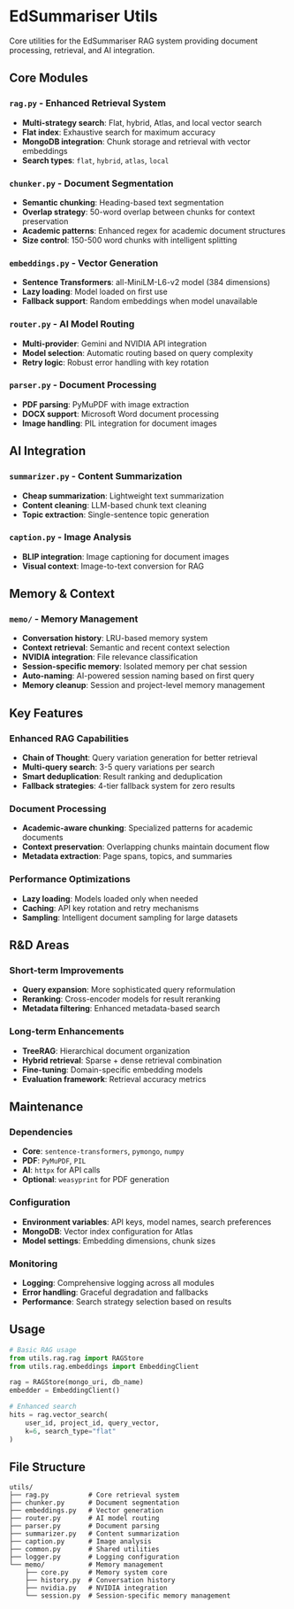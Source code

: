 # EdSummariser Utils

Core utilities for the EdSummariser RAG system providing document processing, retrieval, and AI integration.

## Core Modules

### `rag.py` - Enhanced Retrieval System
- **Multi-strategy search**: Flat, hybrid, Atlas, and local vector search
- **Flat index**: Exhaustive search for maximum accuracy
- **MongoDB integration**: Chunk storage and retrieval with vector embeddings
- **Search types**: `flat`, `hybrid`, `atlas`, `local`

### `chunker.py` - Document Segmentation
- **Semantic chunking**: Heading-based text segmentation
- **Overlap strategy**: 50-word overlap between chunks for context preservation
- **Academic patterns**: Enhanced regex for academic document structures
- **Size control**: 150-500 word chunks with intelligent splitting

### `embeddings.py` - Vector Generation
- **Sentence Transformers**: all-MiniLM-L6-v2 model (384 dimensions)
- **Lazy loading**: Model loaded on first use
- **Fallback support**: Random embeddings when model unavailable

### `router.py` - AI Model Routing
- **Multi-provider**: Gemini and NVIDIA API integration
- **Model selection**: Automatic routing based on query complexity
- **Retry logic**: Robust error handling with key rotation

### `parser.py` - Document Processing
- **PDF parsing**: PyMuPDF with image extraction
- **DOCX support**: Microsoft Word document processing
- **Image handling**: PIL integration for document images

## AI Integration

### `summarizer.py` - Content Summarization
- **Cheap summarization**: Lightweight text summarization
- **Content cleaning**: LLM-based chunk text cleaning
- **Topic extraction**: Single-sentence topic generation

### `caption.py` - Image Analysis
- **BLIP integration**: Image captioning for document images
- **Visual context**: Image-to-text conversion for RAG

## Memory & Context

### `memo/` - Memory Management
- **Conversation history**: LRU-based memory system
- **Context retrieval**: Semantic and recent context selection
- **NVIDIA integration**: File relevance classification
- **Session-specific memory**: Isolated memory per chat session
- **Auto-naming**: AI-powered session naming based on first query
- **Memory cleanup**: Session and project-level memory management

## Key Features

### Enhanced RAG Capabilities
- **Chain of Thought**: Query variation generation for better retrieval
- **Multi-query search**: 3-5 query variations per search
- **Smart deduplication**: Result ranking and deduplication
- **Fallback strategies**: 4-tier fallback system for zero results

### Document Processing
- **Academic-aware chunking**: Specialized patterns for academic documents
- **Context preservation**: Overlapping chunks maintain document flow
- **Metadata extraction**: Page spans, topics, and summaries

### Performance Optimizations
- **Lazy loading**: Models loaded only when needed
- **Caching**: API key rotation and retry mechanisms
- **Sampling**: Intelligent document sampling for large datasets

## R&D Areas

### Short-term Improvements
- **Query expansion**: More sophisticated query reformulation
- **Reranking**: Cross-encoder models for result reranking
- **Metadata filtering**: Enhanced metadata-based search

### Long-term Enhancements
- **TreeRAG**: Hierarchical document organization
- **Hybrid retrieval**: Sparse + dense retrieval combination
- **Fine-tuning**: Domain-specific embedding models
- **Evaluation framework**: Retrieval accuracy metrics

## Maintenance

### Dependencies
- **Core**: `sentence-transformers`, `pymongo`, `numpy`
- **PDF**: `PyMuPDF`, `PIL`
- **AI**: `httpx` for API calls
- **Optional**: `weasyprint` for PDF generation

### Configuration
- **Environment variables**: API keys, model names, search preferences
- **MongoDB**: Vector index configuration for Atlas
- **Model settings**: Embedding dimensions, chunk sizes

### Monitoring
- **Logging**: Comprehensive logging across all modules
- **Error handling**: Graceful degradation and fallbacks
- **Performance**: Search strategy selection based on results

## Usage

```python
# Basic RAG usage
from utils.rag.rag import RAGStore
from utils.rag.embeddings import EmbeddingClient

rag = RAGStore(mongo_uri, db_name)
embedder = EmbeddingClient()

# Enhanced search
hits = rag.vector_search(
    user_id, project_id, query_vector, 
    k=6, search_type="flat"
)
```

## File Structure
```
utils/
├── rag.py          # Core retrieval system
├── chunker.py      # Document segmentation
├── embeddings.py   # Vector generation
├── router.py       # AI model routing
├── parser.py       # Document parsing
├── summarizer.py   # Content summarization
├── caption.py      # Image analysis
├── common.py       # Shared utilities
├── logger.py       # Logging configuration
└── memo/           # Memory management
    ├── core.py     # Memory system core
    ├── history.py  # Conversation history
    ├── nvidia.py   # NVIDIA integration
    └── session.py  # Session-specific memory management
```
